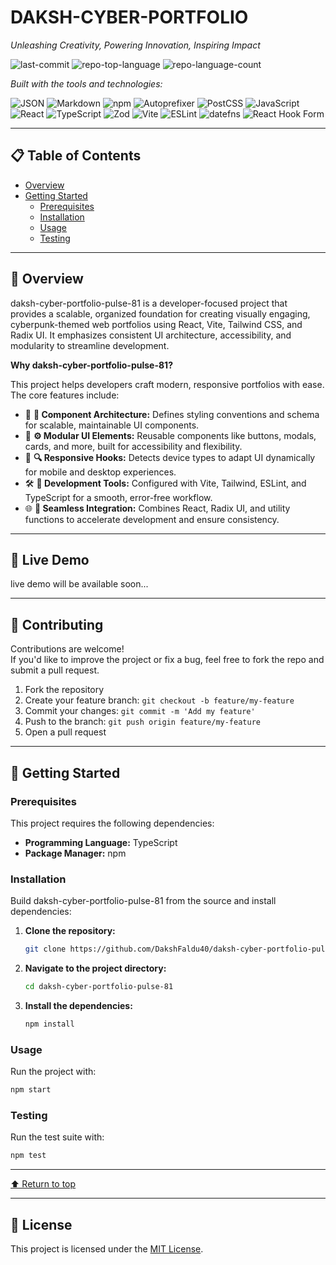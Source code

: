 # DAKSH-CYBER-PORTFOLIO

*Unleashing Creativity, Powering Innovation, Inspiring Impact*

![last-commit](https://img.shields.io/github/last-commit/DakshFaldu40/daksh-cyber-portfolio-pulse-81?style=flat&logo=git&logoColor=white&color=0080ff)
![repo-top-language](https://img.shields.io/github/languages/top/DakshFaldu40/daksh-cyber-portfolio-pulse-81?style=flat&color=0080ff)
![repo-language-count](https://img.shields.io/github/languages/count/DakshFaldu40/daksh-cyber-portfolio-pulse-81?style=flat&color=0080ff)

*Built with the tools and technologies:*

![JSON](https://img.shields.io/badge/JSON-000000.svg?style=flat&logo=JSON&logoColor=white)
![Markdown](https://img.shields.io/badge/Markdown-000000.svg?style=flat&logo=Markdown&logoColor=white)
![npm](https://img.shields.io/badge/npm-CB3837.svg?style=flat&logo=npm&logoColor=white)
![Autoprefixer](https://img.shields.io/badge/Autoprefixer-DD3735.svg?style=flat&logo=Autoprefixer&logoColor=white)
![PostCSS](https://img.shields.io/badge/PostCSS-DD3A0A.svg?style=flat&logo=PostCSS&logoColor=white)
![JavaScript](https://img.shields.io/badge/JavaScript-F7DF1E.svg?style=flat&logo=JavaScript&logoColor=black)
![React](https://img.shields.io/badge/React-61DAFB.svg?style=flat&logo=React&logoColor=black)
![TypeScript](https://img.shields.io/badge/TypeScript-3178C6.svg?style=flat&logo=TypeScript&logoColor=white)
![Zod](https://img.shields.io/badge/Zod-3E67B1.svg?style=flat&logo=Zod&logoColor=white)
![Vite](https://img.shields.io/badge/Vite-646CFF.svg?style=flat&logo=Vite&logoColor=white)
![ESLint](https://img.shields.io/badge/ESLint-4B32C3.svg?style=flat&logo=ESLint&logoColor=white)
![datefns](https://img.shields.io/badge/datefns-770C56.svg?style=flat&logo=date-fns&logoColor=white)
![React Hook Form](https://img.shields.io/badge/React%20Hook%20Form-EC5990.svg?style=flat&logo=React-Hook-Form&logoColor=white)

---

## 📋 Table of Contents

- [Overview](#overview)
- [Getting Started](#getting-started)
  - [Prerequisites](#prerequisites)
  - [Installation](#installation)
  - [Usage](#usage)
  - [Testing](#testing)

---

## 🚀 Overview

daksh-cyber-portfolio-pulse-81 is a developer-focused project that provides a scalable, organized foundation for creating visually engaging, cyberpunk-themed web portfolios using React, Vite, Tailwind CSS, and Radix UI. It emphasizes consistent UI architecture, accessibility, and modularity to streamline development.

**Why daksh-cyber-portfolio-pulse-81?**

This project helps developers craft modern, responsive portfolios with ease. The core features include:

- 🎨 **🧩 Component Architecture:** Defines styling conventions and schema for scalable, maintainable UI components.
- 🚀 **⚙️ Modular UI Elements:** Reusable components like buttons, modals, cards, and more, built for accessibility and flexibility.
- 📱 **🔍 Responsive Hooks:** Detects device types to adapt UI dynamically for mobile and desktop experiences.
- 🛠️ **🧰 Development Tools:** Configured with Vite, Tailwind, ESLint, and TypeScript for a smooth, error-free workflow.
- 🌐 **🌟 Seamless Integration:** Combines React, Radix UI, and utility functions to accelerate development and ensure consistency.

---

## 🔗 Live Demo

live demo will be available soon...

---

## 🤝 Contributing

Contributions are welcome!  
If you'd like to improve the project or fix a bug, feel free to fork the repo and submit a pull request.

1. Fork the repository
2. Create your feature branch: `git checkout -b feature/my-feature`
3. Commit your changes: `git commit -m 'Add my feature'`
4. Push to the branch: `git push origin feature/my-feature`
5. Open a pull request

-----

## 🏁 Getting Started

### Prerequisites

This project requires the following dependencies:

- **Programming Language:** TypeScript
- **Package Manager:** npm

### Installation

Build daksh-cyber-portfolio-pulse-81 from the source and install dependencies:

1. **Clone the repository:**
   ```bash
   git clone https://github.com/DakshFaldu40/daksh-cyber-portfolio-pulse-81
   ```

2. **Navigate to the project directory:**
   ```bash
   cd daksh-cyber-portfolio-pulse-81
   ```

3. **Install the dependencies:**
   ```bash
   npm install
   ```

### Usage

Run the project with:

```bash
npm start
```

### Testing

Run the test suite with:

```bash
npm test
```

---

[⬆ Return to top](#daksh-cyber-portfolio-pulse-81)


----

## 📄 License

This project is licensed under the [MIT License](./LICENSE).

